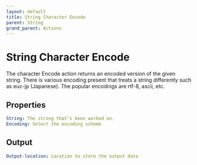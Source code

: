 ```yaml
---
layout: default
title: String Character Encode
parent: String
grand_parent: Actions
---
```

# String Character Encode
The character Encode action returns an encoded version of the given string.  There is various encoding present that treats a string differently such as euc-jp (Japanese). The popular encodings are rtf-8, ascii, etc.

## Properties
```yaml
String: The string that’s been worked on.
Encoding: Select the encoding scheme
```

## Output
```yaml
Output-location: Location to store the output data
```
